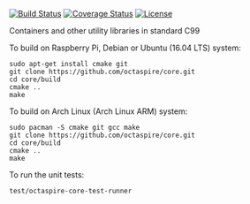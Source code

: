 [![Build Status](https://travis-ci.org/octaspire/core.svg?branch=master)](https://travis-ci.org/octaspire/core) [![Coverage Status](https://codecov.io/gh/octaspire/core/coverage.svg?branch=master)](https://codecov.io/gh/octaspire/core/coverage.svg?branch=master) [![License](https://img.shields.io/badge/License-Apache%202.0-blue.svg)](https://opensource.org/licenses/Apache-2.0)


Containers and other utility libraries in standard C99

To build on Raspberry Pi, Debian or Ubuntu (16.04 LTS) system:

```shell
sudo apt-get install cmake git
git clone https://github.com/octaspire/core.git
cd core/build
cmake ..
make
```

To build on Arch Linux (Arch Linux ARM) system:

```shell
sudo pacman -S cmake git gcc make
git clone https://github.com/octaspire/core.git
cd core/build
cmake ..
make
```

To run the unit tests:

```shell
test/octaspire-core-test-runner
```
